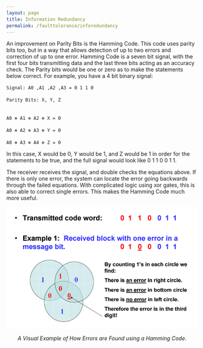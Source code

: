 ```yaml
---
layout: page
title: Information Redundancy
permalink: /faulttolerance/inforedundancy
---
```


An improvement on Parity Bits is the Hamming Code. This code uses parity bits too, but in a way that allows detection of up to two errors and correction of up to one error. Hamming Code is a seven bit signal, with the first four bits transmitting data and the last three bits acting as an accuracy check. The Parity bits would be one or zero as to make the statements below correct. For example, you have a 4 bit binary signal:


	Signal: A0 ,A1 ,A2 ,A3 = 0 1 1 0		

	Parity Bits: X, Y, Z


	A0 ⊕ A1 ⊕ A2 ⊕ X = 0

	A0 ⊕ A2 ⊕ A3 ⊕ Y = 0

	A0 ⊕ A3 ⊕ A4 ⊕ Z = 0


In this case, X would be 0, Y would be 1, and Z would be 1 in order for the statements to be true, and the full signal would look like 0 1 1 0 0 1 1.


The receiver receives the signal, and double checks the equations above. If there is only one error, the system can locate the error going backwards through the failed equations. With complicated logic using xor gates, this is also able to correct single errors. This makes the Hamming Code much more useful.

![Hamming Example](/images/hamming_ex2.PNG "Hamming Example")

<center><i>A Visual Example of How Errors are Found using a Hamming Code.</i></center>